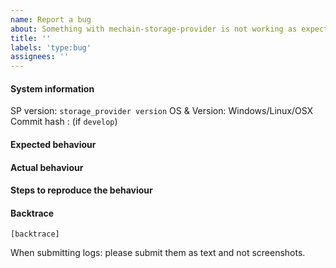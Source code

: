 ```yaml
---
name: Report a bug
about: Something with mechain-storage-provider is not working as expected
title: ''
labels: 'type:bug'
assignees: ''
---
```


#### System information

SP version: `storage_provider version`
OS & Version: Windows/Linux/OSX
Commit hash : (if `develop`)

#### Expected behaviour


#### Actual behaviour


#### Steps to reproduce the behaviour


#### Backtrace

````
[backtrace]
````

When submitting logs: please submit them as text and not screenshots.